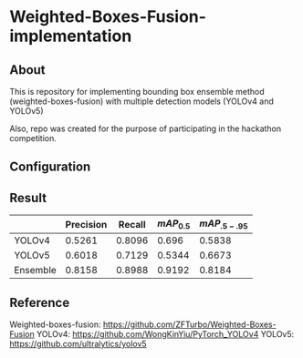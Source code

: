 # Weighted-Boxes-Fusion-implementation

## About
This is repository for implementing bounding box ensemble method (weighted-boxes-fusion) with multiple detection models (YOLOv4 and YOLOv5)

Also, repo was created for the purpose of participating in the hackathon competition.

## Configuration

## Result
||Precision|Recall|$mAP_{0.5}$|$mAP_{.5 - .95}$|
|---|---|---|---|---|
|YOLOv4|0.5261|0.8096|0.696|0.5838|
|YOLOv5|0.6018|0.7129|0.5344|0.6673|
|Ensemble|0.8158|0.8988|0.9192|0.8184|

## Reference
Weighted-boxes-fusion: https://github.com/ZFTurbo/Weighted-Boxes-Fusion
YOLOv4: https://github.com/WongKinYiu/PyTorch_YOLOv4
YOLOv5: https://github.com/ultralytics/yolov5
